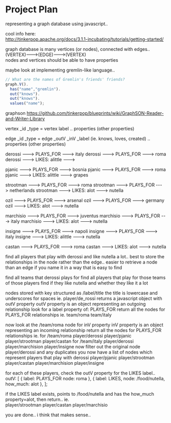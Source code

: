 # Project Plan #

representing a graph database using javascript..

cool info here:  
http://tinkerpop.apache.org/docs/3.1.1-incubating/tutorials/getting-started/

graph database is many vertices (or nodes), connected with edges..  
(VERTEX)--->(EDGE)--->(VERTEX)  
nodes and vertices should be able to have properties  

maybe look at implementing gremlin-like language..  

```js
// What are the names of Gremlin's friends' friends?
graph.V().
  has("name","gremlin").
  out("knows").
  out("knows").
  values("name");
```

graphson
https://github.com/tinkerpop/blueprints/wiki/GraphSON-Reader-and-Writer-Library

vertex
  _id
  _type = vertex
  label
  ..
  properties (other properties)

edge
  _id
  _type = edge
  _outV
  _inV
  _label (ie. knows, loves, created)
  ..
  properties (other properties)


derossi   ---> PLAYS_FOR      ---> italy
derossi   ---> PLAYS_FOR      ---> roma
derossi   ---> LIKES: alittle ---> 

pjanic    ---> PLAYS_FOR      ---> bosnia
pjanic    ---> PLAYS_FOR      ---> roma
pjanic    ---> LIKES: alittle ---> grapes

strootman ---> PLAYS_FOR      ---> roma
strootman ---> PLAYS_FOR      ---> netherlands
strootman ---> LIKES: alot    ---> nutella

ozil      ---> PLAYS_FOR      ---> arsenal
ozil      ---> PLAYS_FOR      ---> germany
ozil      ---> LIKES: alot    ---> nutella

marchisio ---> PLAYS_FOR      ---> juventus
marchisio ---> PLAYS_FOR      ---> italy
marchisio ---> LIKES: alot    ---> nutella

insigne   ---> PLAYS_FOR      ---> napoli
insigne   ---> PLAYS_FOR      ---> italy
insigne   ---> LIKES: alittle ---> nutella

castan    ---> PLAYS_FOR      ---> roma
castan    ---> LIKES: alot    ---> nutella


find all players that play with derossi and like nutella a lot..
best to store the relationships in the node rather than the edge..
easier to retrieve a node than an edge if you name it in a way that is easy to find

find all teams that derossi plays for
find all players that play for those teams
of those players find if they like nutella
and whether they like it a lot

nodes stored with key structured as /label/title
the title is lowercase and underscores for spaces
ie. player/de_rossi
returns a javascript object with outV property
outV property is an object representing an outgoing relationship
look for a label property of: PLAYS_FOR
return all the nodes for PLAYS_FOR relationships
ie.   team/roma
      team/italy

now look at the /team/roma node for inV property
inV property is an object representing an incoming relationship
return all the nodes for PLAYS_FOR relationships
ie. for /team/roma
      player/derossi
      player/pjanic
      player/strootman
      player/castan
    for /team/italy
      player/derossi
      player/marchision
      player/insigne
now filter out the original node player/derossi and any duplicates
you now have a list of nodes which represent players that play with derossi
      player/pjanic
      player/strootman
      player/castan
      player/marchision
      player/insigne

for each of these players, check the outV property for the LIKES label..
outV: [
  {
    label: PLAYS_FOR
    node: roma
  },
  {
    label: LIKES,
    node: /food/nutella,
    how_much: alot
  },
];

if the LIKES label exists, points to /food/nutella and has the how_much property=alot, then return..
ie.   
      player/strootman
      player/castan
      player/marchisio
 
you are done.. i think that makes sense..
